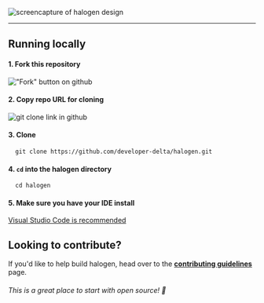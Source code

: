![screencapture of halogen design](https://i.imgur.com/wOqaeSV.png)

---

## Running locally

#### 1. Fork this repository 
!["Fork" button on github](https://i.imgur.com/TVRPe9R.png)

#### 2. Copy repo URL for cloning
![git clone link in github](https://i.imgur.com/DpiDwwy.png)

#### 3. Clone
```shell
  git clone https://github.com/developer-delta/halogen.git
```

#### 4. `cd` into the halogen directory
```shell
  cd halogen
```
#### 5. Make sure you have your IDE install 
[Visual Studio Code is recommended](https://code.visualstudio.com/download)

## Looking to contribute?

If you'd like to help build halogen, head over to the **[contributing guidelines](CONTRIBUTING.md)** page.


###### _This is a great place to start with open source!_ 🍻